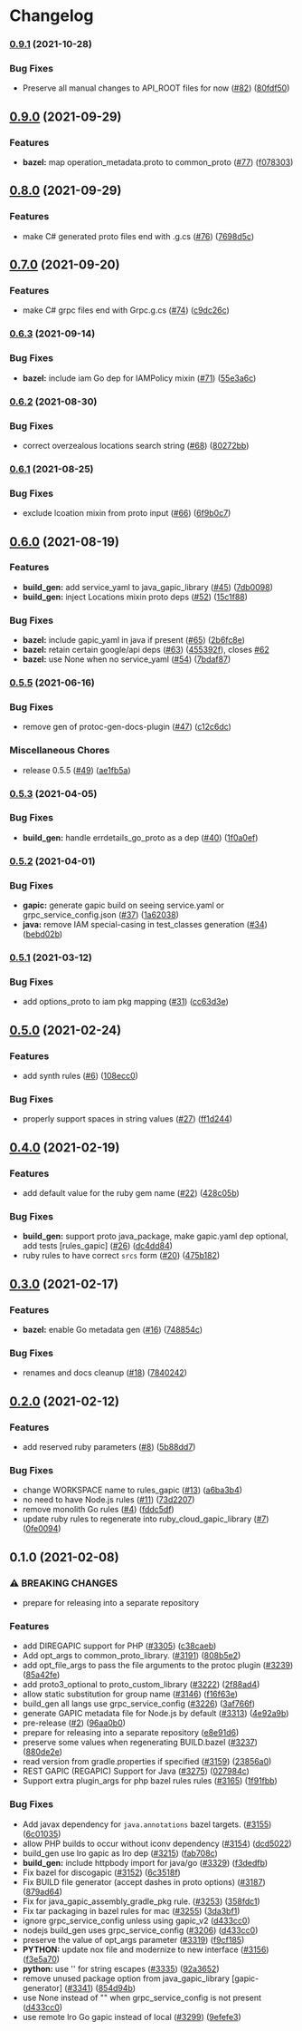 # Changelog

### [0.9.1](https://www.github.com/googleapis/rules_gapic/compare/v0.9.0...v0.9.1) (2021-10-28)


### Bug Fixes

* Preserve all manual changes to API_ROOT files for now ([#82](https://www.github.com/googleapis/rules_gapic/issues/82)) ([80fdf50](https://www.github.com/googleapis/rules_gapic/commit/80fdf5070405dcb466952cd7d0d13c15cc3ce147))

## [0.9.0](https://www.github.com/googleapis/rules_gapic/compare/v0.8.0...v0.9.0) (2021-09-29)


### Features

* **bazel:** map operation_metadata.proto to common_proto ([#77](https://www.github.com/googleapis/rules_gapic/issues/77)) ([f078303](https://www.github.com/googleapis/rules_gapic/commit/f0783031360390d27fbf7f02c854af74b0e31d48))

## [0.8.0](https://www.github.com/googleapis/rules_gapic/compare/v0.7.0...v0.8.0) (2021-09-29)


### Features

* make C# generated proto files end with .g.cs ([#76](https://www.github.com/googleapis/rules_gapic/issues/76)) ([7698d5c](https://www.github.com/googleapis/rules_gapic/commit/7698d5cf6489d385b055869e2721bac54b9d5114))

## [0.7.0](https://www.github.com/googleapis/rules_gapic/compare/v0.6.3...v0.7.0) (2021-09-20)


### Features

* make C# grpc files end with Grpc.g.cs ([#74](https://www.github.com/googleapis/rules_gapic/issues/74)) ([c9dc26c](https://www.github.com/googleapis/rules_gapic/commit/c9dc26c8390523522708885533fb620b376ba03b))

### [0.6.3](https://www.github.com/googleapis/rules_gapic/compare/v0.6.2...v0.6.3) (2021-09-14)


### Bug Fixes

* **bazel:** include iam Go dep for IAMPolicy mixin ([#71](https://www.github.com/googleapis/rules_gapic/issues/71)) ([55e3a6c](https://www.github.com/googleapis/rules_gapic/commit/55e3a6c875d3d211e2aef070d8c29c7c51bdb355))

### [0.6.2](https://www.github.com/googleapis/rules_gapic/compare/v0.6.1...v0.6.2) (2021-08-30)


### Bug Fixes

* correct overzealous locations search string ([#68](https://www.github.com/googleapis/rules_gapic/issues/68)) ([80272bb](https://www.github.com/googleapis/rules_gapic/commit/80272bb7f61589804236bbfa624929ce7db8dd62))

### [0.6.1](https://www.github.com/googleapis/rules_gapic/compare/v0.6.0...v0.6.1) (2021-08-25)


### Bug Fixes

* exclude lcoation mixin from proto input ([#66](https://www.github.com/googleapis/rules_gapic/issues/66)) ([6f9b0c7](https://www.github.com/googleapis/rules_gapic/commit/6f9b0c74e0c14eda1de8e17f21d9d3a746ec41e6))

## [0.6.0](https://www.github.com/googleapis/rules_gapic/compare/v0.5.5...v0.6.0) (2021-08-19)


### Features

* **build_gen:** add service_yaml to java_gapic_library ([#45](https://www.github.com/googleapis/rules_gapic/issues/45)) ([7db0098](https://www.github.com/googleapis/rules_gapic/commit/7db0098351882d1e06b8a4842f361b5be15a59bb))
* **build_gen:** inject Locations mixin proto deps ([#52](https://www.github.com/googleapis/rules_gapic/issues/52)) ([15c1f88](https://www.github.com/googleapis/rules_gapic/commit/15c1f88c64901bfa67a908efeaa4de850a8e8c7a))


### Bug Fixes

* **bazel:** include gapic_yaml in java if present ([#65](https://www.github.com/googleapis/rules_gapic/issues/65)) ([2b6fc8e](https://www.github.com/googleapis/rules_gapic/commit/2b6fc8e06faf86070683bcce4db241060dba8f73))
* **bazel:** retain certain google/api deps ([#63](https://www.github.com/googleapis/rules_gapic/issues/63)) ([455392f](https://www.github.com/googleapis/rules_gapic/commit/455392f678df6097b7a7089b0932475eba3a5a70)), closes [#62](https://www.github.com/googleapis/rules_gapic/issues/62)
* **bazel:** use None when no service_yaml ([#54](https://www.github.com/googleapis/rules_gapic/issues/54)) ([7bdaf87](https://www.github.com/googleapis/rules_gapic/commit/7bdaf871ef364818fa02247e1a001891d3f43091))

### [0.5.5](https://www.github.com/googleapis/rules_gapic/compare/v0.5.3...v0.5.5) (2021-06-16)


### Bug Fixes

* remove gen of protoc-gen-docs-plugin ([#47](https://www.github.com/googleapis/rules_gapic/issues/47)) ([c12c6dc](https://www.github.com/googleapis/rules_gapic/commit/c12c6dc44ce4de371f66dd450b3ac4f333c63f4b))


### Miscellaneous Chores

* release 0.5.5 ([#49](https://www.github.com/googleapis/rules_gapic/issues/49)) ([ae1fb5a](https://www.github.com/googleapis/rules_gapic/commit/ae1fb5a9abda1279aa3606d525615dfeae936692))

### [0.5.3](https://www.github.com/googleapis/rules_gapic/compare/v0.5.2...v0.5.3) (2021-04-05)


### Bug Fixes

* **build_gen:** handle errdetails_go_proto as a dep ([#40](https://www.github.com/googleapis/rules_gapic/issues/40)) ([1f0a0ef](https://www.github.com/googleapis/rules_gapic/commit/1f0a0ef3d5ae42cd816fdea043e4dc7cd9c47b3d))

### [0.5.2](https://www.github.com/googleapis/rules_gapic/compare/v0.5.1...v0.5.2) (2021-04-01)


### Bug Fixes

* **gapic:** generate gapic build on seeing service.yaml or grpc_service_config.json ([#37](https://www.github.com/googleapis/rules_gapic/issues/37)) ([1a62038](https://www.github.com/googleapis/rules_gapic/commit/1a62038b41919bdf34d3a3b83e22a0e73de3d3f9))
* **java:** remove IAM special-casing in test_classes generation ([#34](https://www.github.com/googleapis/rules_gapic/issues/34)) ([bebd02b](https://www.github.com/googleapis/rules_gapic/commit/bebd02bcb94758fe774b7e40495924d23a8f1f0c))

### [0.5.1](https://www.github.com/googleapis/rules_gapic/compare/v0.5.0...v0.5.1) (2021-03-12)


### Bug Fixes

* add options_proto to iam pkg mapping ([#31](https://www.github.com/googleapis/rules_gapic/issues/31)) ([cc63d3e](https://www.github.com/googleapis/rules_gapic/commit/cc63d3ee357550ccf1ba7f1459706b4ba081b8f9))

## [0.5.0](https://www.github.com/googleapis/rules_gapic/compare/v0.4.0...v0.5.0) (2021-02-24)


### Features

* add synth rules ([#6](https://www.github.com/googleapis/rules_gapic/issues/6)) ([108ecc0](https://www.github.com/googleapis/rules_gapic/commit/108ecc0aed3a91241ca114e16c9f1cd97dcf2d31))


### Bug Fixes

* properly support spaces in string values ([#27](https://www.github.com/googleapis/rules_gapic/issues/27)) ([ff1d244](https://www.github.com/googleapis/rules_gapic/commit/ff1d244dc6a8f531c8699f998de64ba82b2e2a71))

## [0.4.0](https://www.github.com/googleapis/rules_gapic/compare/v0.3.0...v0.4.0) (2021-02-19)


### Features

* add default value for the ruby gem name ([#22](https://www.github.com/googleapis/rules_gapic/issues/22)) ([428c05b](https://www.github.com/googleapis/rules_gapic/commit/428c05b06e0fe487f377929776285c81aa12e8c2))


### Bug Fixes

* **build_gen:** support proto java_package, make gapic.yaml dep optional, add tests [rules_gapic] ([#26](https://www.github.com/googleapis/rules_gapic/issues/26)) ([dc4dd84](https://www.github.com/googleapis/rules_gapic/commit/dc4dd840853ad7a929499f9b65c7ad66bb002dd4))
* ruby rules to have correct `srcs` form ([#20](https://www.github.com/googleapis/rules_gapic/issues/20)) ([475b182](https://www.github.com/googleapis/rules_gapic/commit/475b182282d51ccb58871a5ca2d3e10568baa7a1))

## [0.3.0](https://www.github.com/googleapis/rules_gapic/compare/v0.2.0...v0.3.0) (2021-02-17)


### Features

* **bazel:** enable Go metadata gen ([#16](https://www.github.com/googleapis/rules_gapic/issues/16)) ([748854c](https://www.github.com/googleapis/rules_gapic/commit/748854c6c95ed68eef741a6be6c6cc27ab86a05b))


### Bug Fixes

* renames and docs cleanup ([#18](https://www.github.com/googleapis/rules_gapic/issues/18)) ([7840242](https://www.github.com/googleapis/rules_gapic/commit/7840242217e08f51c75100d363b7e26667c8fa1d))

## [0.2.0](https://www.github.com/googleapis/rules_gapic/compare/v0.1.0...v0.2.0) (2021-02-12)


### Features

* add reserved ruby parameters ([#8](https://www.github.com/googleapis/rules_gapic/issues/8)) ([5b88dd7](https://www.github.com/googleapis/rules_gapic/commit/5b88dd7b2a5ee55b56fc72acf20a1b8aa23178cb))


### Bug Fixes

* change WORKSPACE name to rules_gapic ([#13](https://www.github.com/googleapis/rules_gapic/issues/13)) ([a6ba3b4](https://www.github.com/googleapis/rules_gapic/commit/a6ba3b48ea5c589c470db01c19b81e7208a1f27b))
* no need to have Node.js rules ([#11](https://www.github.com/googleapis/rules_gapic/issues/11)) ([73d2207](https://www.github.com/googleapis/rules_gapic/commit/73d22071f8af736859ae8287cd7b81ee198c02b9))
* remove monolith Go rules ([#4](https://www.github.com/googleapis/rules_gapic/issues/4)) ([fddc5df](https://www.github.com/googleapis/rules_gapic/commit/fddc5dfdf25374bee506ac0065afffe9856f19e2))
* update ruby rules to regenerate into ruby_cloud_gapic_library ([#7](https://www.github.com/googleapis/rules_gapic/issues/7)) ([0fe0094](https://www.github.com/googleapis/rules_gapic/commit/0fe0094de9ad210f0749d1273c3babbeac432e97))

## 0.1.0 (2021-02-08)


### ⚠ BREAKING CHANGES

* prepare for releasing into a separate repository

### Features

* add DIREGAPIC support for PHP ([#3305](https://www.github.com/googleapis/rules_gapic/issues/3305)) ([c38caeb](https://www.github.com/googleapis/rules_gapic/commit/c38caeb01c3259f90f051d539f09496db86837fd))
* Add opt_args to common_proto_library. ([#3191](https://www.github.com/googleapis/rules_gapic/issues/3191)) ([808b5e2](https://www.github.com/googleapis/rules_gapic/commit/808b5e2e85146ddf63fd38cce7131a4e455944f5))
* add opt_file_args to pass the file arguments to the protoc plugin ([#3239](https://www.github.com/googleapis/rules_gapic/issues/3239)) ([85a42fe](https://www.github.com/googleapis/rules_gapic/commit/85a42fe7b85aa6acd8c5458abf5d212d05bb59d6))
* add proto3_optional to proto_custom_library ([#3222](https://www.github.com/googleapis/rules_gapic/issues/3222)) ([2f88ad4](https://www.github.com/googleapis/rules_gapic/commit/2f88ad4fba77ef4189d07fe3e40f8e08b667954d))
* allow static substitution for group name ([#3146](https://www.github.com/googleapis/rules_gapic/issues/3146)) ([f16f63e](https://www.github.com/googleapis/rules_gapic/commit/f16f63e1f8a7ba181638d089510b9b50602f013f))
* build_gen all langs use grpc_service_config ([#3226](https://www.github.com/googleapis/rules_gapic/issues/3226)) ([3af766f](https://www.github.com/googleapis/rules_gapic/commit/3af766f7186d97e620d24a049438821f66cec9c7))
* generate GAPIC metadata file for Node.js by default ([#3313](https://www.github.com/googleapis/rules_gapic/issues/3313)) ([4e92a9b](https://www.github.com/googleapis/rules_gapic/commit/4e92a9b89d7958bd05384545cd93eb57240906e2))
* pre-release ([#2](https://www.github.com/googleapis/rules_gapic/issues/2)) ([96aa0b0](https://www.github.com/googleapis/rules_gapic/commit/96aa0b04066ea425d5257b48ded15502be8e11b4))
* prepare for releasing into a separate repository ([e8e91d6](https://www.github.com/googleapis/rules_gapic/commit/e8e91d679316c2118aa522ad5d5e3b7e9b410950))
* preserve some values when regenerating BUILD.bazel ([#3237](https://www.github.com/googleapis/rules_gapic/issues/3237)) ([880de2e](https://www.github.com/googleapis/rules_gapic/commit/880de2ec92c98d315efc1293d01c20e2f18af780))
* read version from gradle.properties if specified ([#3159](https://www.github.com/googleapis/rules_gapic/issues/3159)) ([23856a0](https://www.github.com/googleapis/rules_gapic/commit/23856a0a30c85ff79b390b4d16823db1cced75da))
* REST GAPIC (REGAPIC) Support for Java ([#3275](https://www.github.com/googleapis/rules_gapic/issues/3275)) ([027984c](https://www.github.com/googleapis/rules_gapic/commit/027984c5daff5d6e85390dd81c75e3c2213d31ed))
* Support extra plugin_args for php bazel rules rules ([#3165](https://www.github.com/googleapis/rules_gapic/issues/3165)) ([1f91fbb](https://www.github.com/googleapis/rules_gapic/commit/1f91fbb40cf524763d79fc6e38f049266d773f3c))


### Bug Fixes

* Add javax dependency for `java.annotations` bazel targets. ([#3155](https://www.github.com/googleapis/rules_gapic/issues/3155)) ([6c01035](https://www.github.com/googleapis/rules_gapic/commit/6c01035cc7ad8a661c19fd0e8d7fffbeaa542c12))
* allow PHP builds to occur without iconv dependency ([#3154](https://www.github.com/googleapis/rules_gapic/issues/3154)) ([dcd5022](https://www.github.com/googleapis/rules_gapic/commit/dcd50226ae262b8e3bca7366e8780d5cf324f8ce))
* build_gen use lro gapic as lro dep ([#3215](https://www.github.com/googleapis/rules_gapic/issues/3215)) ([fab708c](https://www.github.com/googleapis/rules_gapic/commit/fab708cf290ffd9529535ec70df1c3950bdc0d88))
* **build_gen:** include httpbody import for java/go ([#3329](https://www.github.com/googleapis/rules_gapic/issues/3329)) ([f3dedfb](https://www.github.com/googleapis/rules_gapic/commit/f3dedfbe56329643da86f4ac765f44e7a17ae8ce))
* Fix bazel for discogapic ([#3152](https://www.github.com/googleapis/rules_gapic/issues/3152)) ([6c3518f](https://www.github.com/googleapis/rules_gapic/commit/6c3518f6d9f141317ed7ecad08fb1e7940ce3af6))
* Fix BUILD file generator (accept dashes in proto options) ([#3187](https://www.github.com/googleapis/rules_gapic/issues/3187)) ([879ad64](https://www.github.com/googleapis/rules_gapic/commit/879ad648c0de5ec86044edec8a23f0032cc04977))
* Fix for java_gapic_assembly_gradle_pkg rule. ([#3253](https://www.github.com/googleapis/rules_gapic/issues/3253)) ([358fdc1](https://www.github.com/googleapis/rules_gapic/commit/358fdc1b3bfca483e811187a92efde217d6605cd))
* Fix tar packaging in bazel rules for mac ([#3255](https://www.github.com/googleapis/rules_gapic/issues/3255)) ([3da3bf1](https://www.github.com/googleapis/rules_gapic/commit/3da3bf1516827569b622e4ee5ac3a3a66f2f7919))
* ignore grpc_service_config unless using gapic_v2 ([d433cc0](https://www.github.com/googleapis/rules_gapic/commit/d433cc0b5cce206d9f29803c4ff9b9de0a64f0de))
* nodejs build_gen uses grpc_service_config ([#3206](https://www.github.com/googleapis/rules_gapic/issues/3206)) ([d433cc0](https://www.github.com/googleapis/rules_gapic/commit/d433cc0b5cce206d9f29803c4ff9b9de0a64f0de))
* preserve the value of opt_args parameter ([#3319](https://www.github.com/googleapis/rules_gapic/issues/3319)) ([f9cf185](https://www.github.com/googleapis/rules_gapic/commit/f9cf18543a880893821c4a2b93bebdb6b5313562))
* **PYTHON:** update nox file and modernize to new interface ([#3156](https://www.github.com/googleapis/rules_gapic/issues/3156)) ([f3e5a70](https://www.github.com/googleapis/rules_gapic/commit/f3e5a70bb5f04a63f891a740cad01d95bd00822d))
* **python:** use '\' for string escapes ([#3335](https://www.github.com/googleapis/rules_gapic/issues/3335)) ([92a3652](https://www.github.com/googleapis/rules_gapic/commit/92a3652776d568ed6472c35e4f9aa72c854a3780))
* remove unused package option from java_gapic_library [gapic-generator] ([#3341](https://www.github.com/googleapis/rules_gapic/issues/3341)) ([854d94b](https://www.github.com/googleapis/rules_gapic/commit/854d94bd055d7a1ae0becf11f1cfd313ecf352fc))
* use None instead of "" when grpc_service_config is not present ([d433cc0](https://www.github.com/googleapis/rules_gapic/commit/d433cc0b5cce206d9f29803c4ff9b9de0a64f0de))
* use remote lro Go gapic instead of local ([#3299](https://www.github.com/googleapis/rules_gapic/issues/3299)) ([9efefe3](https://www.github.com/googleapis/rules_gapic/commit/9efefe38a655041fd165de592af726d9b9b39229))
